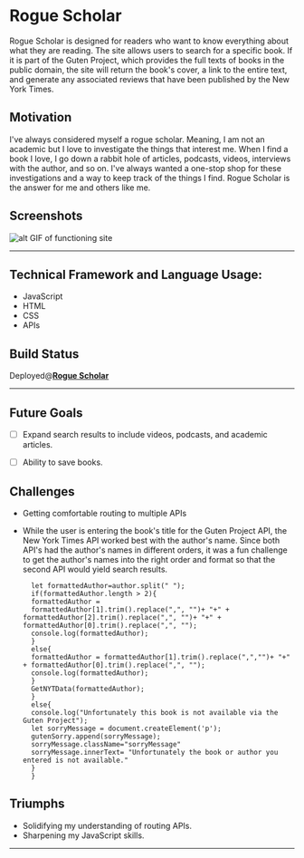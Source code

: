 <div>
<h1>Rogue Scholar</h2>
</div>

Rogue Scholar is designed for readers who want to know everything about what they are reading. The site allows users to search for a specific book. If it is part of the Guten Project, which provides the full texts of books in the public domain, the site will return the book's cover, a link to the entire text, and generate any associated reviews that have been published by the New York Times.


## Motivation

I've always considered myself a rogue scholar. Meaning, I am not an academic but I love to investigate the things that interest me.  When I find a book I love, I go down a rabbit hole of articles, podcasts, videos, interviews with the author, and so on. I've always wanted a one-stop shop for these investigations and a way to keep track of the things I find. Rogue Scholar is the answer for me and others like me.   

## Screenshots 
![alt GIF of functioning site](https://res.cloudinary.com/dqfviar71/image/upload/v1676590023/RogueScholar_copy_kbnskr.gif)

***

## Technical Framework and Language Usage:
- JavaScript
- HTML
- CSS
- APIs

## Build Status
Deployed@**[Rogue Scholar](https://rogue-scholar.netlify.app/)**

***

## Future Goals
- [ ] Expand search results to include videos, podcasts, and academic articles.
- [ ] Ability to save books.


## Challenges
- Getting comfortable routing to multiple APIs   
- While the user is entering the book's title for the Guten Project API, the New York Times API worked best with the author's name. Since both API's had the author's names in different orders, it was a fun challenge to get the author's names into the right order and format so that the second API would yield search results.

        let formattedAuthor=author.split(" ");
        if(formattedAuthor.length > 2){
        formattedAuthor =
        formattedAuthor[1].trim().replace(",", "")+ "+" + formattedAuthor[2].trim().replace(",", "")+ "+" + formattedAuthor[0].trim().replace(",", "");
        console.log(formattedAuthor);
        }
        else{
        formattedAuthor = formattedAuthor[1].trim().replace(",","")+ "+" + formattedAuthor[0].trim().replace(",", "");
        console.log(formattedAuthor);
        }
        GetNYTData(formattedAuthor);
        }
        else{
        console.log("Unfortunately this book is not available via the Guten Project");
        let sorryMessage = document.createElement('p');
        gutenSorry.append(sorryMessage);
        sorryMessage.className="sorryMessage"
        sorryMessage.innerText= "Unfortunately the book or author you entered is not available."
        }
        }

## Triumphs
- Solidifying my understanding of routing APIs.
- Sharpening my JavaScript skills. 

***
